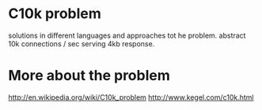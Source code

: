 # C10k problem
  solutions in different languages and approaches tot he problem.
  abstract 10k connections / sec serving 4kb response.

# More about the problem
http://en.wikipedia.org/wiki/C10k_problem
http://www.kegel.com/c10k.html

